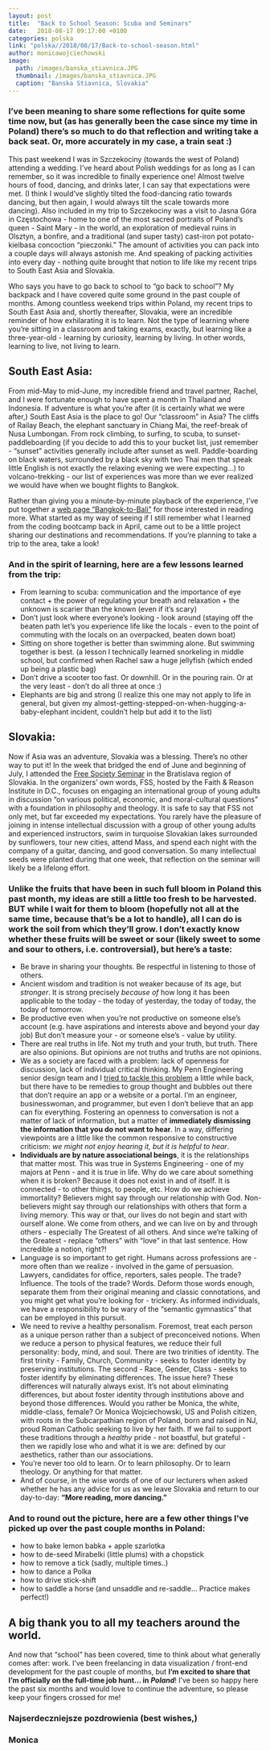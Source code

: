 ```yaml
---
layout: post
title:  "Back to School Season: Scuba and Seminars"
date:   2018-08-17 09:17:00 +0100
categories: polska
link: "polska//2018/08/17/Back-to-school-season.html"
author: monicawojciechowski
image:
  path: /images/banska_stiavnica.JPG
  thumbnail: /images/banska_stiavnica.JPG
  caption: "Banska Stiavnica, Slovakia"
---
```


### I’ve been meaning to share some reflections for quite some time now, but (as has generally been the case since my time in Poland) there’s so much to do that reflection and writing take a back seat. Or, more accurately in my case, a train seat :)

This past weekend I was in Szczekociny (towards the west of Poland) attending a wedding. I’ve heard about Polish weddings for as long as I can remember, so it was incredible to finally experience one! Almost twelve hours of food, dancing, and drinks later, I can say that expectations were met. (I think I would’ve slightly tilted the food-dancing ratio towards dancing, but then again, I would always tilt the scale towards more dancing). Also included in my trip to Szczekociny was a visit to Jasna Góra in Częstochowa - home to one of the most sacred portraits of Poland’s queen - Saint Mary - in the world, an exploration of medieval ruins in Olsztyn, a bonfire, and a traditional (and super tasty) cast-iron pot potato-kielbasa concoction “pieczonki.” The amount of activities you can pack into a couple days will always astonish me. And speaking of packing activities into every day - nothing quite brought that notion to life like my recent trips to South East Asia and Slovakia.

Who says you have to go back to school to “go back to school”?
My backpack and I have covered quite some ground in the past couple of months. Among countless weekend trips within Poland, my recent trips to South East Asia and, shortly thereafter, Slovakia, were an incredible reminder of how exhilarating it is to learn. Not the type of learning where you’re sitting in a classroom and taking exams, exactly, but learning like a three-year-old - learning by curiosity, learning by living. In other words, learning to live, not living to learn.

## South East Asia:
From mid-May to mid-June, my incredible friend and travel partner, Rachel, and I were fortunate enough to have spent a month in Thailand and Indonesia. If adventure is what you’re after (it is certainly what we were after,) South East Asia is the place to go! Our “classroom” in Asia? The cliffs of Railay Beach, the elephant sanctuary in Chiang Mai, the reef-break of Nusa Lumbongan. From rock climbing, to surfing, to scuba, to sunset-paddleboarding (if you decide to add this to your bucket list, just remember - “sunset” activities generally include after sunset as well. Paddle-boarding on black waters, surrounded by a black sky with two Thai men that speak little English is not exactly the relaxing evening we were expecting…) to volcano-trekking - our list of experiences was more than we ever realized we would have when we bought flights to Bangkok.

Rather than giving you a minute-by-minute playback of the experience, I’ve put together a [web page “Bangkok-to-Bali”](https://bangkoktobali.netlify.com/) for those interested in reading more. What started as my way of seeing if I still remember what I learned from the coding bootcamp back in April, came out to be a little project sharing our destinations and recommendations. If you’re planning to take a trip to the area, take a look!

### And in the spirit of learning, here are a few lessons learned from the trip:
- From learning to scuba: communication and the importance of eye contact + the power of regulating your breath and relaxation + the unknown is scarier than the known (even if it’s scary)
- Don’t just look where everyone’s looking - look around (staying off the beaten path let’s you experience life like the locals - even to the point of commuting with the locals on an overpacked, beaten down boat)
- Sitting on shore together is better than swimming alone. But swimming together is best. (a lesson I technically learned snorkeling in middle school, but confirmed when Rachel saw a huge jellyfish (which ended up being a plastic bag)
- Don’t drive a scooter too fast. Or downhill. Or in the pouring rain. Or at the very least - don’t do all three at once :)
- Elephants are big and strong (I realize this one may not apply to life in general, but given my almost-getting-stepped-on-when-hugging-a-baby-elephant incident, couldn’t help but add it to the list)

## Slovakia:
Now if Asia was an adventure, Slovakia was a blessing. There’s no other way to put it! In the week that bridged the end of June and beginning of July, I attended the [Free Society Seminar](https://www.freesociety.sk/home) in the Bratislava region of Slovakia. In the organizers’ own words, FSS, hosted by the Faith & Reason Institute in D.C., focuses on engaging an international group of young adults in discussion “on various political, economic, and moral-cultural questions” with a foundation in philosophy and theology. It is safe to say that FSS not only met, but far exceeded my expectations. You rarely have the pleasure of joining in intense intellectual discussion with a group of other young adults and experienced instructors, swim in turquoise Slovakian lakes surrounded by sunflowers, tour new cities, attend Mass, and spend each night with the company of a guitar, dancing, and good conversation. So many intellectual seeds were planted during that one week, that reflection on the seminar will likely be a lifelong effort.

### Unlike the fruits that have been in such full bloom in Poland this past month, my ideas are still a little too fresh to be harvested. BUT while I wait for them to bloom (hopefully not all at the same time, because that’s be a lot to handle), all I can do is work the soil from which they’ll grow. I don’t exactly know whether these fruits will be sweet or sour (likely sweet to some and sour to others, i.e. controversial), but here’s a taste:
- Be brave in sharing your thoughts. Be respectful in listening to those of others.
- Ancient wisdom and tradition is not weaker because of its age, but *stronger*. It is strong precisely *because of* how long it has been applicable to the today - the today of yesterday, the today of today, the today of tomorrow.
- Be productive even when you’re not productive on someone else’s account (e.g. have aspirations and interests above and beyond your day job) But don’t measure your - or someone else’s - value by utility.
- There are real truths in life. Not my truth and your truth, but truth. There are also opinions. But opinions are not truths and truths are not opinions.
- We as a society are faced with a problem: lack of openness for discussion, lack of individual critical thinking. My Penn Engineering senior design team and I [tried to tackle this problem](https://devpost.com/software/alterego) a little while back, but there have to be remedies to group thought and bubbles out there that don’t require an app or a website or a portal. I’m an engineer, businesswoman, and programmer, but even I don’t believe that an app can fix everything. Fostering an openness to conversation is not a matter of lack of information, but a matter of **immediately dismissing the information that you do not want to hear**. In a way, differing viewpoints are a little like the common responsive to constructive criticism: *we might not enjoy hearing it, but it is helpful to hear*.
- **Individuals are by nature associational beings**, it is the relationships that matter most. This was true in Systems Engineering - one of my majors at Penn - and it is true in life. Why do we care about something when it is broken? Because it does not exist in and of itself. It is connected - to other things, to people, etc. How do we achieve immortality? Believers might say through our relationship with God. Non-believers might say through our relationships with others that form a living memory. This way or that, our lives do not begin and start with ourself alone. We come from others, and we can live on by and through others - especially The Greatest of all others. And since we’re talking of the Greatest - replace “others” with “love” in that last sentence. How incredible a notion, right?!
- Language is so important to get right. Humans across professions are - more often than we realize - involved in the game of persuasion. Lawyers, candidates for office, reporters, sales people. The trade? Influence. The tools of the trade? Words. Deform those words enough, separate them from their original meaning and classic connotations, and you might get what you’re looking for - trickery. As informed individuals, we have a responsibility to be wary of the “semantic gymnastics” that can be employed in this pursuit.
- We need to revive a healthy personalism. Foremost, treat each person as a unique person rather than a subject of preconceived notions. When we reduce a person to physical features, we reduce their full personality: body, mind, and soul. There are two trinities of identity. The first trinity - Family, Church, Community - seeks to foster identity by preserving institutions. The second - Race, Gender, Class - seeks to foster identify by eliminating differences. The issue here? These differences will naturally always exist. It’s not about eliminating differences, but about foster identity through institutions above and beyond those differences. Would you rather be Monica, the white, middle-class, female? Or Monica Wojciechowski, US and Polish citizen, with roots in the Subcarpathian region of Poland, born and raised in NJ, proud Roman Catholic seeking to live by her faith. If we fail to support these traditions through a *healthy* pride - not boastful, but grateful - then we rapidly lose who and what it is we are: defined by our aesthetics, rather than our associations.
- You’re never too old to learn. Or to learn philosophy. Or to learn theology. Or anything for that matter.
- And of course, in the wise words of one of our lecturers when asked whether he has any advice for us as we leave Slovakia and return to our day-to-day: **“More reading, more dancing.”**

### And to round out the picture, here are a few other things I’ve picked up over the past couple months in Poland:
- how to bake lemon babka + apple szarlotka
- how to de-seed Mirabelki (little plums) with a chopstick
- how to remove a tick (sadly, multiple times..)
- how to dance a Polka
- how to drive stick-shift
- how to saddle a horse (and unsaddle and re-saddle… Practice makes perfect!)

## A big thank you to all my teachers around the world.

And now that “school” has been covered, time to think about what generally comes after: work. I’ve been freelancing in data visualization / front-end development for the past couple of months, but **I’m excited to share that I’m officially on the full-time job hunt… in _Poland_**! I’ve been so happy here the past six months and would love to continue the adventure, so please keep your fingers crossed for me!

### Najserdeczniejsze pozdrowienia (best wishes,)

### Monica
